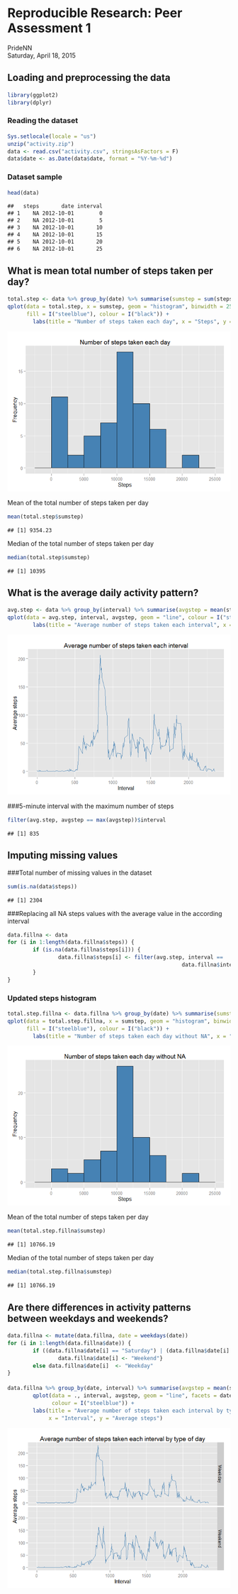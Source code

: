 # Reproducible Research: Peer Assessment 1
PrideNN  
Saturday, April 18, 2015  


## Loading and preprocessing the data


```r
library(ggplot2)
library(dplyr)
```

### Reading the dataset


```r
Sys.setlocale(locale = "us")
unzip("activity.zip")
data <- read.csv("activity.csv", stringsAsFactors = F)
data$date <- as.Date(data$date, format = "%Y-%m-%d")
```

### Dataset sample


```r
head(data)
```

```
##   steps       date interval
## 1    NA 2012-10-01        0
## 2    NA 2012-10-01        5
## 3    NA 2012-10-01       10
## 4    NA 2012-10-01       15
## 5    NA 2012-10-01       20
## 6    NA 2012-10-01       25
```


## What is mean total number of steps taken per day?


```r
total.step <- data %>% group_by(date) %>% summarise(sumstep = sum(steps, na.rm = T))
qplot(data = total.step, x = sumstep, geom = "histogram", binwidth = 2500, 
      fill = I("steelblue"), colour = I("black")) +
        labs(title = "Number of steps taken each day", x = "Steps", y = "Frequency")
```

![](PA1_template_files/figure-html/unnamed-chunk-4-1.png) 

Mean of the total number of steps taken per day


```r
mean(total.step$sumstep)
```

```
## [1] 9354.23
```

Median of the total number of steps taken per day

```r
median(total.step$sumstep)
```

```
## [1] 10395
```


## What is the average daily activity pattern?


```r
avg.step <- data %>% group_by(interval) %>% summarise(avgstep = mean(steps, na.rm = T))
qplot(data = avg.step, interval, avgstep, geom = "line", colour = I("steelblue")) +
        labs(title = "Average number of steps taken each interval", x = "Interval", y = "Average steps")
```

![](PA1_template_files/figure-html/unnamed-chunk-7-1.png) 

###5-minute interval with the maximum number of steps

```r
filter(avg.step, avgstep == max(avgstep))$interval
```

```
## [1] 835
```


## Imputing missing values

###Total number of missing values in the dataset

```r
sum(is.na(data$steps))
```

```
## [1] 2304
```

###Replacing all NA steps values with the average value in the according interval

```r
data.fillna <- data
for (i in 1:length(data.fillna$steps)) {
        if (is.na(data.fillna$steps[i])) {
                data.fillna$steps[i] <- filter(avg.step, interval == 
                                                       data.fillna$interval[i])$avgstep
        }
}
```

### Updated steps histogram

```r
total.step.fillna <- data.fillna %>% group_by(date) %>% summarise(sumstep = sum(steps, na.rm = T))
qplot(data = total.step.fillna, x = sumstep, geom = "histogram", binwidth = 2500, 
      fill = I("steelblue"), colour = I("black")) +
        labs(title = "Number of steps taken each day without NA", x = "Steps", y = "Frequency")
```

![](PA1_template_files/figure-html/unnamed-chunk-11-1.png) 

Mean of the total number of steps taken per day

```r
mean(total.step.fillna$sumstep)
```

```
## [1] 10766.19
```

Median of the total number of steps taken per day

```r
median(total.step.fillna$sumstep)
```

```
## [1] 10766.19
```


## Are there differences in activity patterns between weekdays and weekends?

```r
data.fillna <- mutate(data.fillna, date = weekdays(date))
for (i in 1:length(data.fillna$date)) {
        if ((data.fillna$date[i] == "Saturday") | (data.fillna$date[i] == "Sunday")) {
                data.fillna$date[i] <- "Weekend"}
        else data.fillna$date[i]  <- "Weekday"
}

data.fillna %>% group_by(date, interval) %>% summarise(avgstep = mean(steps)) %>% 
        qplot(data = ., interval, avgstep, geom = "line", facets = date ~ ., 
              colour = I("steelblue")) + 
        labs(title = "Average number of steps taken each interval by type of day",
             x = "Interval", y = "Average steps")
```

![](PA1_template_files/figure-html/unnamed-chunk-14-1.png) 

